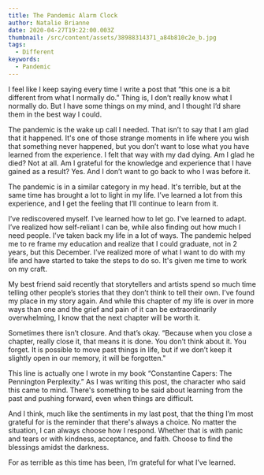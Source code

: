 ```yaml
---
title: The Pandemic Alarm Clock
author: Natalie Brianne
date: 2020-04-27T19:22:00.003Z
thumbnail: /src/content/assets/38988314371_a84b810c2e_b.jpg
tags:
  - Different
keywords:
  - Pandemic
---
```

I feel like I keep saying every time I write a post that “this one is a bit different from what I normally do.” Thing is, I don’t really know what I normally do. But I have some things on my mind, and I thought I’d share them in the best way I could.

The pandemic is the wake up call I needed. That isn’t to say that I am glad that it happened. It's one of those strange moments in life where you wish that something never happened, but you don’t want to lose what you have learned from the experience. I felt that way with my dad dying. Am I glad he died? Not at all. Am I grateful for the knowledge and experience that I have gained as a result? Yes. And I don’t want to go back to who I was before it.

The pandemic is in a similar category in my head. It's terrible, but at the same time has brought a lot to light in my life. I’ve learned a lot from this experience, and I get the feeling that I’ll continue to learn from it.

I’ve rediscovered myself. I’ve learned how to let go. I’ve learned to adapt. I’ve realized how self-reliant I can be, while also finding out how much I need people. I’ve taken back my life in a lot of ways. The pandemic helped me to re frame my education and realize that I could graduate, not in 2 years, but this December. I’ve realized more of what I want to do with my life and have started to take the steps to do so. It's given me time to work on my craft.

My best friend said recently that storytellers and artists spend so much time telling other people’s stories that they don’t think to tell their own. I’ve found my place in my story again. And while this chapter of my life is over in more ways than one and the grief and pain of it can be extraordinarily overwhelming, I know that the next chapter will be worth it.

Sometimes there isn’t closure. And that’s okay. “Because when you close a chapter, really close it, that means it is done. You don’t think about it. You forget. It is possible to move past things in life, but if we don’t keep it slightly open in our memory, it will be forgotten."

This line is actually one I wrote in my book “Constantine Capers: The Pennington Perplexity.” As I was writing this post, the character who said this came to mind. There's something to be said about learning from the past and pushing forward, even when things are difficult.

And I think, much like the sentiments in my last post, that the thing I’m most grateful for is the reminder that there's always a choice. No matter the situation, I can always choose how I respond. Whether that is with panic and tears or with kindness, acceptance, and faith. Choose to find the blessings amidst the darkness.

For as terrible as this time has been, I’m grateful for what I’ve learned.